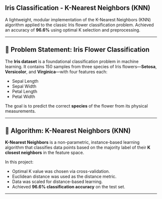 ## Iris Classification - K-Nearest Neighbors (KNN)

A lightweight, modular implementation of the K-Nearest Neighbors (KNN) algorithm applied to the classic Iris flower classification problem. Achieved an accuracy of **96.6%** using optimal K selection and preprocessing.

---

## 🌼 Problem Statement: Iris Flower Classification

The **Iris dataset** is a foundational classification problem in machine learning. It contains 150 samples from three species of Iris flowers—**Setosa**, **Versicolor**, and **Virginica**—with four features each:  
- Sepal Length  
- Sepal Width  
- Petal Length  
- Petal Width

The goal is to predict the correct **species** of the flower from its physical measurements.

---

## 🧠 Algorithm: K-Nearest Neighbors (KNN)

**K-Nearest Neighbors** is a non-parametric, instance-based learning algorithm that classifies data points based on the majority label of their **K closest neighbors** in the feature space.

In this project:
- Optimal K value was chosen via cross-validation.
- Euclidean distance was used as the distance metric.
- Data was scaled for distance-based learning.
- Achieved **96.6% classification accuracy** on the test set.

---
